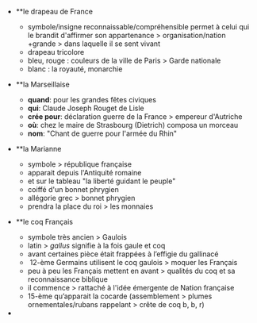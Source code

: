 
- **le drapeau de France
	- symbole/insigne reconnaissable/compréhensible permet à celui qui le brandit d'affirmer son appartenance > organisation/nation +grande > dans laquelle il se sent vivant
	- drapeau tricolore 
	- bleu, rouge : couleurs de la ville de Paris > Garde nationale
	- blanc : la royauté, monarchie

- **la Marseillaise
	- **quand**: pour les grandes fêtes civiques
	- **qui**: Claude Joseph Rouget de Lisle
	- **crée pour**: déclaration guerre de la France > empereur d'Autriche
	- **où**: chez le maire de Strasbourg (Dietrich) composa un morceau 
	- **nom**: "Chant de guerre pour l'armée du Rhin"

- **la Marianne
	- symbole > république française
	- apparait depuis l'Antiquité romaine
	- et sur le tableau "la liberté guidant le peuple"
	- coiffé d'un bonnet phrygien
	- allégorie grec > bonnet phrygien
	- prendra la place du roi > les monnaies

- **le coq Français
	- symbole très ancien > Gaulois
	- latin > *gallus* signifie à la fois gaule et coq
	- avant certaines pièce était frappées à l’effigie du gallinacé
	-  12-ème Germains utilisent le coq gaulois > moquer les Français
	- peu à peu les Français mettent en avant > qualités du coq et sa  reconnaissance biblique
	- il commence > rattaché à l'idée émergente de Nation française
	- 15-ème qu’apparait la cocarde (assemblement > plumes ornementales/rubans rappelant > crête de coq b, b, r)

- 

